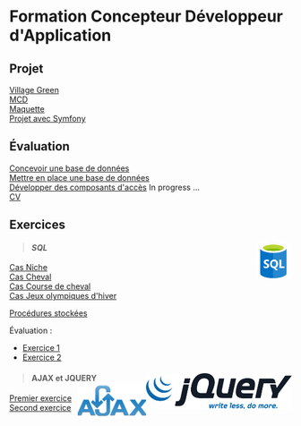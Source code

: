 # Formation Concepteur Développeur d'Application

## Projet
[Village Green](https://github.com/MiKL5/afpaCdaGreenVillage "Village Green")  
[MCD](filRouge/ "fil rouge")  
[Maquette](mockup/ "Maquette")  
[Projet avec Symfony](https://github.com/MiKL5/afpaCdaGreenVillage/blob/main/vilageGreen)  

#### 


## Évaluation

[Concevoir une base de données]()  
[Mettre en place une base de données]()  
[Développer des composants d'accès]() In progress ...  
[CV](developperDesComposantsDinterface/frontEnd/evaluation/cv "Curriculum vitæ")
## Exercices

>#### ***SQL*** <img align="right" src="src/img/SQL.png" alt="SQL" title="Struured Query Language" widht="auto" height="64px">  

[Cas Niche]()  
[Cas Cheval]()  
[Cas Course de cheval]()  
[Cas Jeux olympiques d'hiver]()  

[Procédures stockées](developperDesComposantsDinterface/developperDesComposantsAcces/proceduresStockees.md)

Évaluation :
* [Exercice 1](MCD/evaluationConcevoirUneBaseDeDonnees/exercice1 "Exercice 1 - Domaine de Gestion des emprunts")
* [Exercice 2](MCD/evaluationConcevoirUneBaseDeDonnees/exercice2 "Exercice 2")

> #### AJAX et JQUERY  <img align="right" src="src/img/jquery-official.svg" alt="JQUERY" title="JQUERY" widht="auto" height="64px"> <img align="right" src="src/img/javascript-jquery-xml-ajax.png" alt="AJAX" title="AJAX" widht="auto" height="64px">  

[Premier exercice](back-end/AJAX_JQuery/1erExercice)  
[Second exercice](back-end/AJAX_JQuery/2dExercice)  